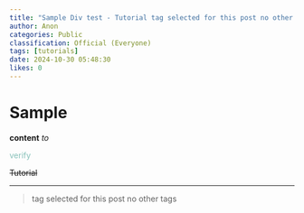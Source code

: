 ```yaml
---
title: "Sample Div test - Tutorial tag selected for this post no other tags"
author: Anon
categories: Public
classification: Official (Everyone)
tags: [tutorials]
date: 2024-10-30 05:48:30 
likes: 0
---
```


# Sample 

**content**
*to*

<span style="color: #86c1b9">verify</span> 

~~Tutorial~~ 

***


> tag selected for this post no other tags